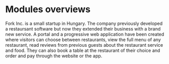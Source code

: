 # Modules overviews

Fork Inc. is a small startup in Hungary. The company previously developed a restaursant software but now they extended their business with a brand new service. A portal and a progressive web application have been created where visitors can choose between restaurants, view the full menu of any restaurant, read reviews from previous guests about the restaurant service and food. They can also book a table at the restaurant of their choice and order and pay through the website or the app.  